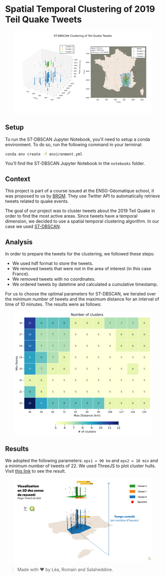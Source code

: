 # Spatial Temporal Clustering of 2019 Teil Quake Tweets

<p align='center'>
    <img src="./notebooks/images/st_dbscan/st_dbscan_eps1_90_km_eps2_10_min.png" alt="2D Plot" width="450"/>
</p>

## Setup

To run the ST-DBSCAN Jupyter Notebook, you'll need to setup a conda environment. To do so, run the following command in your terminal:

```bash
conda env create -f environment.yml
```

You'll find the ST-DBSCAN Jupyter Notebook in the `notebooks` folder.

## Context

This project is part of a course issued at the ENSG-Géomatique school, it was proposed to us by [BRGM](https://www.brgm.fr/en). They use Twitter API to automatically retrieve tweets related to quake events.

The goal of our project was to cluster tweets about the 2019 Teil Quake in order to find the most active areas. Since tweets have a temporal dimension, we decided to use a spatial temporal clustering algorithm. In our case we used [ST-DBSCAN](https://github.com/eren-ck/st_dbscan).

## Analysis

In order to prepare the tweets for the clustering, we followed these steps:

- We used hdf format to store the tweets.
- We removed tweets that were not in the area of interest (in this case France).
- We removed tweets with no coordinates.
- We ordered tweets by datetime and calculated a cumulative timestamp.

For us to choose the optimal parameters for ST-DBSCAN, we iterated over the minimum number of tweets and the maximum distance for an interval of time of 10 minutes. The results were as follows:

<p align='center'>
    <img src="./notebooks/images/st_dbscan/st_dbscan_param.png" alt="3D Plot" width="450"/>
</p>

## Results

We adopted the following parameters: `eps1 = 90 km` and `eps2 = 10 min` and a minimum number of tweets of 22. We used ThreeJS to plot cluster hulls. Visit [this link](https://lletassey.github.io/clustering-tweets-earthquake/threejs/index.html) to see the result.

<p align='center'>
    <img src="./notebooks/images/st_dbscan/threejs.png" alt="3D Plot" width="450"/>
</p>

> Made with ♥ by Léa, Romain and Salaheddine. 